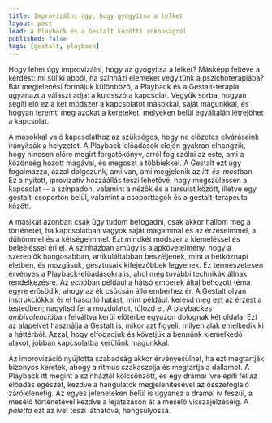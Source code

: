 ```yaml
---
title: Improvizálni úgy, hogy gyógyítsa a lelket
layout: post
lead: A Playback és a Gestalt közötti rokonságról
published: false
tags: [gestalt, playback]
---
```


Hogy lehet úgy improvizálni, hogy az gyógyítsa a lelket?  Másképp
feltéve a kérdést: mi sül ki abból, ha színházi elemeket vegyítünk a
pszichoterápiába?  Bár megjelenési formájuk különbözõ, a Playback és a
Gestalt-terápia ugyanazt a választ adja: a kulcsszó a kapcsolat.  Vegyük
sorba, hogyan segíti elõ ez a két módszer a kapcsolatot másokkal, saját
magunkkal, és hogyan teremti meg azokat a kereteket, melyeken belül
egyáltalán létrejöhet a kapcsolat.

A másokkal való kapcsolathoz az szükséges, hogy ne elõzetes elvárásaink
irányítsák a helyzetet.  A Playback-elõadások elején gyakran elhangzik,
hogy nincsen elõre megírt forgatókönyv, arról fog szólni az este, ami a
közönség hozott magával, és megoszt a többiekkel.  A Gestalt ezt úgy
fogalmazza, azzal dolgozunk, ami van, ami megjelenik az
*itt-és-most*ban.  Ez a nyitott, iprovizatív hozzáállás teszi lehetõvé,
hogy megszülessen a kapcsolat -- a színpadon, valamint a nézõk és a
társulat között, illetve egy gestalt-csoporton belül, valamint a
csoporttagok és a gestalt-terapeuta között.

A másikat azonban csak úgy tudom befogadni, csak akkor hallom meg a
történetét, ha kapcsolatban vagyok saját magammal és az érzéseimmel, a
dühömmel és a kétségeimmel.  Ezt mindkét módszer a kiemeléssel és
beleéléssel éri el.  A színházban amúgy is alapkövetelmény, hogy a
szereplõk hangosabban, artikuláltabban beszéljenek, mint a hétköznapi
életben, és mozgásuk, gesztusaik kifejezõbbek legyenek.  Ez
természetesen érvényes a Playback-elõadásokra is, ahol még további
technikák állnak rendelkezésre.  Az *echó*ban például a hátsó emberek
által behozott téma egyre erõsödik, ahogy az ék csúcsán álló emberhez
ér.  A Gestalt olyan instrukciókkal ér el hasonló hatást, mint például:
keresd meg ezt az érzést a testedben; nagyítsd fel a mozdulatot, túlozd
el.  A playbackes *ambivalenciá*ban felváltva kerül elõtérbe egyazon
dolognak két oldala.  Ezt az alapelvet használja a Gestalt is, mikor azt
figyeli, milyen alak emelkedik ki a háttérbõl.  Azzal, hogy elfogadjuk
és követjük a bennünk kiemelkedõ alakot, jobban kapcsolatba kerülünk
magunkkal.

Az improvizáció nyújtotta szabadság akkor érvényesülhet, ha ezt
megtartják bizonyos keretek, ahogy a ritmus szakaszolja és megtartja a
dallamot.  A Playback itt megint a színháztól kölcsönzött, és egy
drámai ívre építi fel az elõadás egészét, kezdve a hangulatok
megjelenítésével az összefoglaló zárójelenetig.  Az egyes jeleneteken
belül is ugyanez a drámai ív feszül, a mesélõ történetével kezdve a
lejátszáson át a mesélõ visszajelzéséig.  A *paletta* ezt az ívet teszi
láthatóvá, hangsúlyossá.
